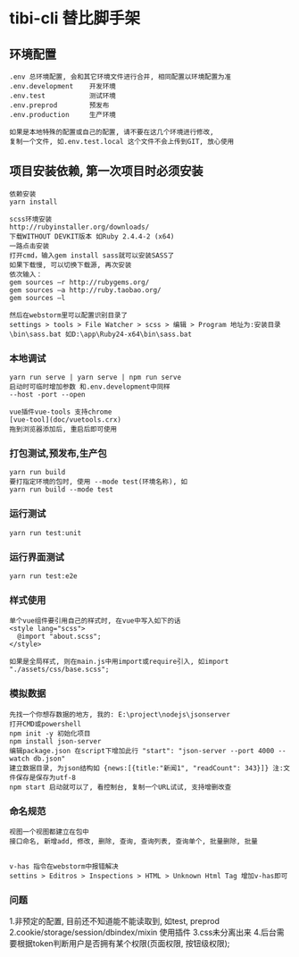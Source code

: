 # tibi-cli 替比脚手架

## 环境配置
```
.env 总环境配置, 会和其它环境文件进行合并, 相同配置以环境配置为准
.env.development    开发环境
.env.test           测试环境
.env.preprod        预发布
.env.production     生产环境

如果是本地特殊的配置或自己的配置, 请不要在这几个环境进行修改,  
复制一个文件, 如.env.test.local 这个文件不会上传到GIT, 放心使用

```

## 项目安装依赖, 第一次项目时必须安装
```
依赖安装
yarn install

scss环境安装
http://rubyinstaller.org/downloads/ 
下载WITHOUT DEVKIT版本 如Ruby 2.4.4-2 (x64) 
一路点击安装
打开cmd，输入gem install sass就可以安装SASS了
如果下载慢, 可以切换下载源, 再次安装
依次输入：
gem sources –r http://rubygems.org/
gem sources –a http://ruby.taobao.org/
gem sources –l

然后在webstorm里可以配置识别目录了
settings > tools > File Watcher > scss > 编辑 > Program 地址为:安装目录\bin\sass.bat 如D:\app\Ruby24-x64\bin\sass.bat

```

### 本地调试
```
yarn run serve | yarn serve | npm run serve
启动时可临时增加参数 和.env.development中同样 
--host -port --open

vue插件vue-tools 支持chrome
[vue-tool](doc/vuetools.crx)
拖到浏览器添加后, 重启后即可使用
```

### 打包测试,预发布,生产包
```
yarn run build
要打指定环境的包时, 使用 --mode test(环境名称), 如
yarn run build --mode test
```

### 运行测试
```
yarn run test:unit
```

### 运行界面测试
```
yarn run test:e2e
```

### 样式使用
```
单个vue组件要引用自己的样式时, 在vue中写入如下的话
<style lang="scss">
  @import "about.scss";
</style>

如果是全局样式, 则在main.js中用import或require引入, 如import "./assets/css/base.scss";
```

### 模拟数据
```
先找一个你想存数据的地方, 我的: E:\project\nodejs\jsonserver
打开CMD或powershell
npm init -y 初始化项目
npm install json-server
编辑package.json 在script下增加此行 "start": "json-server --port 4000 --watch db.json"
建立数据目录, 为json结构如 {news:[{title:"新闻1", "readCount": 343}]} 注:文件保存是保存为utf-8
npm start 启动就可以了, 看控制台, 复制一个URL试试, 支持增删改查

```

### 命名规范
```
视图一个视图都建立在包中
接口命名, 新增add, 修改, 删除, 查询, 查询列表, 查询单个, 批量删除, 批量


v-has 指令在webstorm中报错解决
settins > Editros > Inspections > HTML > Unknown Html Tag 增加v-has即可

```

### 问题
1.非预定的配置, 目前还不知道能不能读取到, 如test, preprod
2.cookie/storage/session/dbindex/mixin 使用插件
3.css未分离出来
4.后台需要根据token判断用户是否拥有某个权限(页面权限, 按钮级权限);